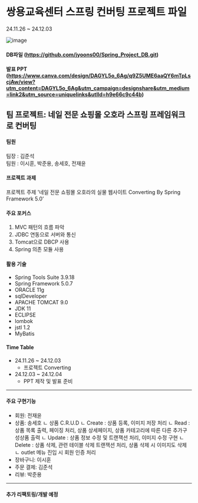 # 쌍용교육센터 스프링 컨버팅 프로젝트 파일<br>
24.11.26 ~ 24.12.03

![image](https://github.com/user-attachments/assets/b690438a-275d-4158-ace0-01c0255702bf)
#### DB파일 (https://github.com/jyoons00/Spring_Project_DB.git)<br>
#### 발표 PPT (https://www.canva.com/design/DAGYL5o_6Ag/q9Z5UME6aaQY6mTpLscjAw/view?utm_content=DAGYL5o_6Ag&utm_campaign=designshare&utm_medium=link2&utm_source=uniquelinks&utlId=h9e66c9c44b)<br>

## 팀 프로젝트: 네일 전문 쇼핑몰 오호라 스프링 프레임워크로 컨버팅

#### 팀원
팀장 : 김준석<br>
팀원 : 이시훈, 박준용, 송세호, 전재윤<br>

#### 프로젝트 과제
프로젝트 주제 '네일 전문 쇼핑몰 오호라의 실물 웹사이트 Converting By Spring Framework 5.0’<br>

#### 주요 포커스
1. MVC 패턴의 흐름 파악
2. JDBC 연동으로 서버와 통신
3. Tomcat으로 DBCP 사용
4. Spring 의존 모듈 사용

#### 활용 기술
- Spring Tools Suite 3.9.18
- Spring Framework 5.0.7
- ORACLE 11g
- sqlDeveloper
- APACHE TOMCAT 9.0
- JDK 11
- ECLIPSE
- lombok
- jstl 1.2
- MyBatis

#### Time Table
  - 24.11.26 ~ 24.12.03
    - 프로젝트 Converting
  - 24.12.03 ~ 24.12.04
    - PPT 제작 및 발표 준비
---
#### 주요 구현기능
- 회원: 전재윤
- 상품: 송세호
        ㄴ 상품 C.R.U.D
          ㄴ Create : 상품 등록, 이미지 저장 처리
          ㄴ Read : 상품 목록 출력, 페이징 처리, 상품 상세페이지, 상품 카테고리에 따른 다른 추가구성상품 출력
          ㄴ Update : 상품 정보 수정 및 트랜잭션 처리, 이미지 수정 구현
          ㄴ Delete : 상품 삭제, 관련 테이블 삭제 트랜잭션 처리, 상품 삭제 시 이미지도 삭제
        ㄴ outlet 메뉴 진입 시 회원 인증 처리  
- 장바구니: 이시훈
- 주문 결제: 김준석
- 리뷰: 박준용
  
---
#### 추가 리팩토링/개발 예정

